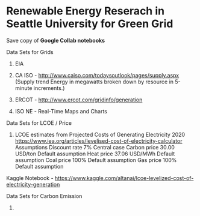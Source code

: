 # Renewable Energy Reserach in Seattle University for Green Grid

Save copy of  **Google Collab notebooks**

Data Sets for Grids

1. EIA 

2. CA ISO - http://www.caiso.com/todaysoutlook/pages/supply.aspx (Supply trend
Energy in megawatts broken down by resource in 5-minute increments.)

3. ERCOT - http://www.ercot.com/gridinfo/generation 

5. ISO NE - Real-Time Maps and Charts 

Data Sets for LCOE / Price

1. LCOE estimates from Projected Costs of Generating Electricity 2020
 https://www.iea.org/articles/levelised-cost-of-electricity-calculator 
Assumptions 
Discount rate 7% Central case
Carbon price 30.00 USD/ton Default assumption
Heat price 37.06 USD/MWh Default assumption
Coal price 100% Default assumption
Gas price 100% Default assumption

Kaggle Notebook - https://www.kaggle.com/altanai/lcoe-levelized-cost-of-electricity-generation 

Data Sets for Carbon Emission 

1. 


